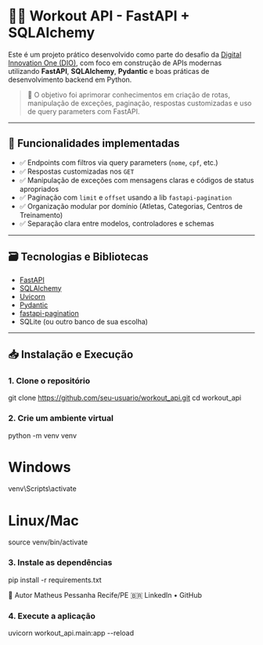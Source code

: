 # 🏋️‍♂️ Workout API - FastAPI + SQLAlchemy

Este é um projeto prático desenvolvido como parte do desafio da [Digital Innovation One (DIO)](https://www.dio.me/), com foco em construção de APIs modernas utilizando **FastAPI**, **SQLAlchemy**, **Pydantic** e boas práticas de desenvolvimento backend em Python.

> 🚀 O objetivo foi aprimorar conhecimentos em criação de rotas, manipulação de exceções, paginação, respostas customizadas e uso de query parameters com FastAPI.

---

## 📌 Funcionalidades implementadas

- ✅ Endpoints com filtros via query parameters (`nome`, `cpf`, etc.)
- ✅ Respostas customizadas nos `GET`
- ✅ Manipulação de exceções com mensagens claras e códigos de status apropriados
- ✅ Paginação com `limit` e `offset` usando a lib `fastapi-pagination`
- ✅ Organização modular por domínio (Atletas, Categorias, Centros de Treinamento)
- ✅ Separação clara entre modelos, controladores e schemas

---

## 🗃️ Tecnologias e Bibliotecas

- [FastAPI](https://fastapi.tiangolo.com/)
- [SQLAlchemy](https://www.sqlalchemy.org/)
- [Uvicorn](https://www.uvicorn.org/)
- [Pydantic](https://docs.pydantic.dev/)
- [fastapi-pagination](https://github.com/uriyyo/fastapi-pagination)
- SQLite (ou outro banco de sua escolha)

---

## 📥 Instalação e Execução

### 1. Clone o repositório

git clone https://github.com/seu-usuario/workout_api.git
cd workout_api

### 2. Crie um ambiente virtual

python -m venv venv
# Windows
venv\Scripts\activate
# Linux/Mac
source venv/bin/activate

### 3. Instale as dependências

pip install -r requirements.txt

🧠 Autor
Matheus Pessanha
Recife/PE 🇧🇷
LinkedIn • GitHub
### 4. Execute a aplicação

uvicorn workout_api.main:app --reload


